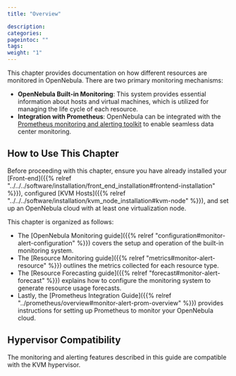 ```yaml
---
title: "Overview"

description:
categories:
pageintoc: ""
tags:
weight: "1"
---
```


<a id="monitor-alert-overview"></a>

<a id="monitoring-alerting"></a>

<!--# Monitoring and Alerting -->

This chapter provides documentation on how different resources are monitored in OpenNebula. There are two primary monitoring mechanisms:

- **OpenNebula Built-in Monitoring**: This system provides essential information about hosts and virtual machines, which is utilized for managing the life cycle of each resource.
- **Integration with Prometheus**: OpenNebula can be integrated with the [Prometheus monitoring and alerting toolkit](http://prometheus.io) to enable seamless data center monitoring.

## How to Use This Chapter

Before proceeding with this chapter, ensure you have already installed your [Front-end]({{% relref "../../../software/installation/front_end_installation#frontend-installation" %}}), configured [KVM Hosts]({{% relref "../../../software/installation/kvm_node_installation#kvm-node" %}}), and set up an OpenNebula cloud with at least one virtualization node.

This chapter is organized as follows:

- The [OpenNebula Monitoring guide]({{% relref "configuration#monitor-alert-configuration" %}}) covers the setup and operation of the built-in monitoring system.
- The [Resource Monitoring guide]({{% relref "metrics#monitor-alert-resource" %}}) outlines the metrics collected for each resource type.
- The [Resource Forecasting guide]({{% relref "forecast#monitor-alert-forecast" %}}) explains how to configure the monitoring system to generate resource usage forecasts.
- Lastly, the [Prometheus Integration Guide]({{% relref "../prometheus/overview#monitor-alert-prom-overview" %}}) provides instructions for setting up Prometheus to monitor your OpenNebula cloud.

## Hypervisor Compatibility

The monitoring and alerting features described in this guide are compatible with the KVM hypervisor.
